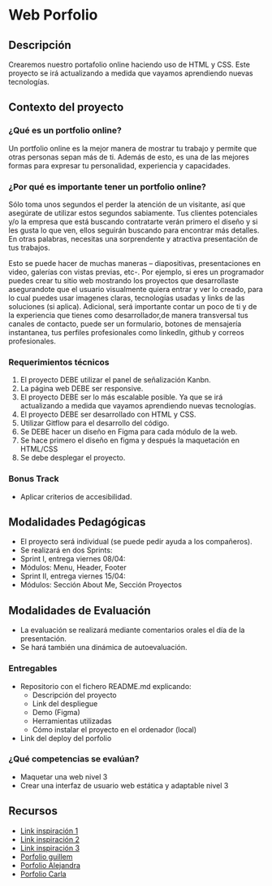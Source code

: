 # Web Porfolio

## Descripción
Crearemos nuestro portafolio online haciendo uso de HTML y CSS. Este proyecto se irá actualizando a medida que vayamos aprendiendo nuevas tecnologías.

## Contexto del proyecto
### ¿Qué es un portfolio online?
Un portfolio online es la mejor manera de mostrar tu trabajo y permite que otras personas sepan más de ti. Además de esto, es una de las mejores formas para expresar tu personalidad, experiencia y capacidades.

### ¿Por qué es importante tener un portfolio online?
Sólo toma unos segundos el perder la atención de un visitante, así que asegúrate de utilizar estos segundos sabiamente. Tus clientes potenciales y/o la empresa que está buscando contratarte verán primero el diseño y si les gusta lo que ven, ellos seguirán buscando para encontrar más detalles. En otras palabras, necesitas una sorprendente y atractiva presentación de tus trabajos.

Esto se puede hacer de muchas maneras – diapositivas, presentaciones en video, galerías con vistas previas, etc-. Por ejemplo, si eres un programador puedes crear tu sitio web mostrando los proyectos que desarrollaste asegurandote que el usuario visualmente quiera entrar y ver lo creado, para lo cual puedes usar imagenes claras, tecnologías usadas y links de las soluciones (si aplica). Adicional, será importante contar un poco de ti y de la experiencia que tienes como desarrollador,de manera transversal tus canales de contacto, puede ser un formulario, botones de mensajería instantanea, tus perfiles profesionales como linkedIn, github y correos profesionales.

### Requerimientos técnicos
1. El proyecto DEBE utilizar el panel de señalización Kanbn.
2. La página web DEBE ser responsive.
3. El proyecto DEBE ser lo más escalable posible. Ya que se irá actualizando a medida que vayamos aprendiendo nuevas tecnologías.
4. El proyecto DEBE ser desarrollado con HTML y CSS. 
5. Utilizar Gitflow para el desarrollo del código.
6. Se DEBE hacer un diseño en Figma para cada módulo de la web.
7. Se hace primero el diseño en figma y después la maquetación en HTML/CSS
8. Se debe desplegar el proyecto.

### Bonus Track
- Aplicar criterios de accesibilidad.

## Modalidades Pedagógicas
- El proyecto será individual (se puede pedir ayuda a los compañeros).
- Se realizará en dos Sprints:
- Sprint I, entrega viernes 08/04:
- Módulos: Menu, Header, Footer
- Sprint II, entrega viernes 15/04:
- Módulos: Sección About Me, Sección Proyectos

## Modalidades de Evaluación
- La evaluación se realizará mediante comentarios orales el día de la presentación.
- Se hará también una dinámica de autoevaluación.

### Entregables
- Repositorio con el fichero README.md explicando:
  - Descripción del proyecto
  - Link del despliegue
  - Demo (Figma)
  - Herramientas utilizadas
  - Cómo instalar el proyecto en el ordenador (local)
- Link del deploy del porfolio

### ¿Qué competencias se evalúan?
- Maquetar una web nivel 3
- Crear una interfaz de usuario web estática y adaptable nivel 3

## Recursos
- [Link inspiración 1](https://bedecked-temple-4d4.notion.site/Links-de-Inspiraci-n-aef59e8285c24c4eba171b2290b74e58)
- [Link inspiración 2](https://dribbble.com/tags/react_portfolio)
- [Link inspiración 3](https://dribbble.com/tags/portfolio)
- [Porfolio guillem](https://www.guillemmartinez.com)
- [Porfolio Alejandra](https://alemcuitino.vercel.app)
- [Porfolio Carla](https://porfolio-carladev.vercel.app)
